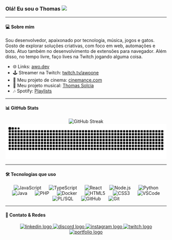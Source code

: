 ### Olá! Eu sou o Thomas <a href="https://github.com/thomassolcia"><img src="https://media.giphy.com/media/hvRJCLFzcasrR4ia7z/giphy.gif" width="30"></a>

---

#### 💻 Sobre mim

Sou desenvolvedor, apaixonado por tecnologia, música, jogos e gatos. Gosto de explorar soluções criativas, com foco em web, automações e bots. Atuo também no desenvolvimento de extensões para navegador. Além disso, no tempo livre, faço lives na Twitch jogando alguma coisa.

- 🌐 Links: [awo.dev](https://awo.dev)
- 🕹️ Streamer na Twitch: [twitch.tv/awoone](https://twitch.tv/awoone)
- 🎥 Meu projeto de cinema: [cinemance.com](https://cinemance.com)
- 🎹 Meu projeto musical: [Thomas Solcia](https://open.spotify.com/intl-pt/artist/2gtJYSZI5eXOsVPMnBsV62?si=EGoyRQysTzKPNd4-ns3eVQ)
- 🎶 Spotify: [Playlists](https://open.spotify.com/user/thomassolcia?si=27b1930ce883465e)

---

#### 📊 GitHub Stats

<div align="center">
  <img src="https://github-readme-streak-stats-eight.vercel.app/?user=thomassolcia&theme=dark&hide_border=true&border_radius=10&locale=pt_BR&date_format=j%20M%5B%20Y%5D&mode=weekly&fire=EB5454&ring=EB5454&currStreakLabel=EB5454" alt="GitHub Streak" />
</div>

<div align="center">
  <picture>
    <source media="(prefers-color-scheme: dark)" srcset="https://raw.githubusercontent.com/thomassolcia/thomassolcia/output/github-contribution-grid-snake-dark.svg">
    <source media="(prefers-color-scheme: light)" srcset="https://raw.githubusercontent.com/thomassolcia/thomassolcia/output/github-contribution-grid-snake.svg">
    <img alt="github contribution grid snake animation" src="https://raw.githubusercontent.com/thomassolcia/thomassolcia/output/github-contribution-grid-snake.svg">
  </picture>
</div>

<!--START_GITHUB_STATS-->
<!--END_GITHUB_STATS-->

---

#### 🛠️ Tecnologias que uso

<div align="center">
  <img src="https://cdn.jsdelivr.net/gh/devicons/devicon/icons/javascript/javascript-original.svg" height="40" alt="JavaScript" style="margin: 0 10px;" />
  <img src="https://cdn.jsdelivr.net/gh/devicons/devicon/icons/typescript/typescript-original.svg" height="40" alt="TypeScript" style="margin: 0 10px;" />
  <img src="https://cdn.jsdelivr.net/gh/devicons/devicon/icons/react/react-original.svg" height="40" alt="React" style="margin: 0 10px;" />
  <img src="https://cdn.jsdelivr.net/gh/devicons/devicon/icons/nodejs/nodejs-original.svg" height="40" alt="Node.js" style="margin: 0 10px;" />
  <img src="https://cdn.jsdelivr.net/gh/devicons/devicon/icons/python/python-original.svg" height="40" alt="Python" style="margin: 0 10px;" />
  <img src="https://cdn.jsdelivr.net/gh/devicons/devicon/icons/java/java-original.svg" height="40" alt="Java" style="margin: 0 10px;" />
  <img src="https://cdn.jsdelivr.net/gh/devicons/devicon/icons/php/php-original.svg" height="40" alt="PHP" style="margin: 0 10px;" />
  <img src="https://cdn.jsdelivr.net/gh/devicons/devicon/icons/docker/docker-original.svg" height="40" alt="Docker" style="margin: 0 10px;" />
  <img src="https://cdn.jsdelivr.net/gh/devicons/devicon/icons/html5/html5-original.svg" height="40" alt="HTML5" style="margin: 0 10px;" />
  <img src="https://cdn.jsdelivr.net/gh/devicons/devicon/icons/css3/css3-original.svg" height="40" alt="CSS3" style="margin: 0 10px;" />
  <img src="https://cdn.jsdelivr.net/gh/devicons/devicon/icons/vscode/vscode-original.svg" height="40" alt="VSCode" style="margin: 0 10px;" />
  <img src="https://cdn.jsdelivr.net/gh/devicons/devicon/icons/oracle/oracle-original.svg" height="40" alt="PL/SQL" style="margin: 0 10px;" />
  <img src="https://cdn.jsdelivr.net/gh/devicons/devicon/icons/github/github-original.svg" height="40" alt="GitHub" style="margin: 0 10px;" />
  <img src="https://cdn.jsdelivr.net/gh/devicons/devicon/icons/git/git-original.svg" height="40" alt="Git" style="margin: 0 10px;" />
</div>

---

#### 📲 Contato & Redes

<div align="center">
  <a href="https://www.linkedin.com/in/thomas-solcia-do-nascimento-19589720b/" target="_blank">
    <img src="https://custom-icon-badges.demolab.com/badge/LinkedIn-0A66C2?logo=linkedin-white&logoColor=fff&labelColor=&style=for-the-badge" height="35" alt="linkedin logo" />
  </a>
  <a href="https://discordapp.com/users/363422400488144896" target="_blank">
    <img src="https://img.shields.io/static/v1?message=Discord&logo=discord&label=&color=7289DA&logoColor=white&labelColor=&style=for-the-badge" height="35" alt="discord logo" />
  </a>
  <a href="https://www.instagram.com/thomas.solcia/" target="_blank">
    <img src="https://img.shields.io/static/v1?message=Instagram&logo=instagram&label=&color=E4405F&logoColor=white&labelColor=&style=for-the-badge" height="35" alt="instagram logo" />
  </a>
  <a href="https://twitch.tv/awoone" target="_blank">
    <img src="https://img.shields.io/static/v1?message=Twitch&logo=twitch&label=&color=9146FF&logoColor=white&labelColor=&style=for-the-badge" height="35" alt="twitch logo" />
  </a>
  <a href="https://awo.dev" target="_blank">
    <img src="https://img.shields.io/static/v1?message=awo.dev&&label=&color=000000&logoColor=white&labelColor=&style=for-the-badge" height="35" alt="portfolio logo" />
  </a>
</div>
